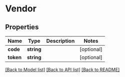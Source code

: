# Vendor

## Properties
Name | Type | Description | Notes
------------ | ------------- | ------------- | -------------
**code** | **string** |  | [optional] 
**token** | **string** |  | [optional] 

[[Back to Model list]](../README.md#documentation-for-models) [[Back to API list]](../README.md#documentation-for-api-endpoints) [[Back to README]](../README.md)


